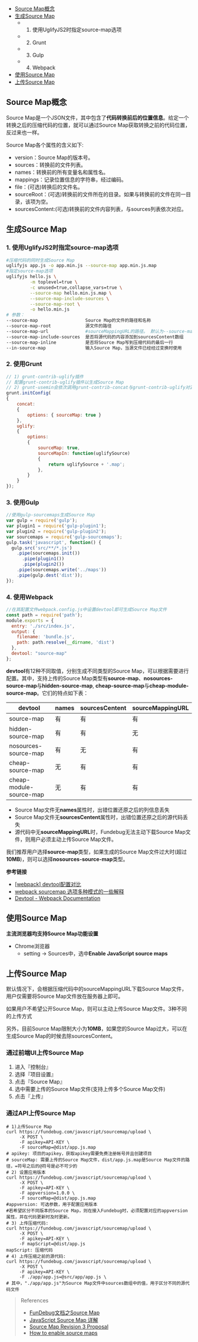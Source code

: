 - [Source Map概念](#Source-Map概念)
- [生成Source Map](#生成Source-Map)
  - 1. 使用UglifyJS2时指定source-map选项
  - 2. Grunt
  - 3. Gulp
  - 4. Webpack
- [使用Source Map](#使用Source-Map)
- [上传Source Map](#上传Source-Map)

## Source Map概念

Source Map是一个JSON文件，其中包含了**代码转换前后的位置信息**。给定一个转换之后的压缩代码的位置，就可以通过Source Map获取转换之前的代码位置，反过来也一样。

Source Map各个属性的含义如下:

- version：Source Map的版本号。
- sources：转换前的文件列表。
- names：转换前的所有变量名和属性名。
- mappings：记录位置信息的字符串，经过编码。
- file：(可选)转换后的文件名。
- sourceRoot：(可选)转换前的文件所在的目录。如果与转换前的文件在同一目录，该项为空。
- sourcesContent:(可选)转换前的文件内容列表，与sources列表依次对应。

## 生成Source Map

### 1. 使用UglifyJS2时指定source-map选项

```bash
#压缩代码的同时生成Source Map
uglifyjs app.js -o app.min.js --source-map app.min.js.map
#指定source-map选项
uglifyjs hello.js \
         -m toplevel=true \
         -c unused=true,collapse_vars=true \
         --source-map hello.min.js.map \
         --source-map-include-sources \
         --source-map-root \
         -o hello.min.js
# 参数： 
--source-map                  Source Map的文件的路径和名称
--source-map-root             源文件的路径
--source-map-url              #sourceMappingURL的路径。 默认为--source-map指定的值。
--source-map-include-sources  是否将源代码的内容添加到sourcesContent数组
--source-map-inline           是否将Source Map写到压缩代码的最后一行
--in-source-map               输入Source Map，当源文件已经经过变换时使用
```

###  2. 使用Grunt

```javascript
// 1) grunt-contrib-uglify插件
// 配置grunt-contrib-uglify插件以生成Source Map
// 2) grunt-usemin会依次调用grunt-contrib-concat与grunt-contrib-uglify对源码进行打包和压缩
grunt.initConfig(
{
    concat:
    {
        options: { sourceMap: true }
    },
    uglify:
    {
        options:
        {
            sourceMap: true,
            sourceMapIn: function(uglifySource)
            {
                return uglifySource + '.map';
            },
        }
    }
});
```

### 3. 使用Gulp

```javascript
//使用gulp-sourcemaps生成Source Map
var gulp = require('gulp');
var plugin1 = require('gulp-plugin1');
var plugin2 = require('gulp-plugin2');
var sourcemaps = require('gulp-sourcemaps');
gulp.task('javascript', function() {
  gulp.src('src/**/*.js')
    .pipe(sourcemaps.init())
      .pipe(plugin1())
      .pipe(plugin2())
    .pipe(sourcemaps.write('../maps'))
    .pipe(gulp.dest('dist'));
});
```

### 4. 使用Webpack

```javascript
//在其配置文件webpack.config.js中设置devtool即可生成Source Map文件
const path = require('path');
module.exports = {
  entry: './src/index.js',
  output: {
    filename: 'bundle.js',
    path: path.resolve(__dirname, 'dist')
  },
  devtool: "source-map"
};
```

**devtool**有12种不同取值，分别生成不同类型的Source Map，可以根据需要进行配置。其中，支持上传的Source Map类型有**source-map**、**nosources-source-map**与**hidden-source-map**, **cheap-source-map**与**cheap-module-source-map**。它们的特点如下表：

| devtool                 | names | sourcesCentent | sourceMappingURL |
| ----------------------- | ----- | -------------- | ---------------- |
| source-map              | 有    | 有             | 有               |
| hidden-source-map       | 有    | 有             | 无               |
| nosources-source-map    | 有    | 无             | 有               |
| cheap-source-map        | 无    | 有             | 有               |
| cheap-module-source-map | 无    | 有             | 有               |

- Source Map文件无**names**属性时，出错位置还原之后的列信息丢失
- Source Map文件无**sourcesCentent**属性时，出错位置还原之后的源代码丢失
- 源代码中无**sourceMappingURL**时，Fundebug无法主动下载Source Map文件，则用户必须主动上传Source Map文件。

我们推荐用户选择**source-map**类型，如果生成的Source Map文件过大时(超过**10MB**)，则可以选择**nosources-source-map**类型。

**参考链接**

- [[webpack\] devtool配置对比](http://www.cnblogs.com/hhhyaaon/p/5657469.html)
- [webpack sourcemap 选项多种模式的一些解释](https://segmentfault.com/a/1190000004280859)
- [Devtool - Webpack Documentation](https://webpack.js.org/configuration/devtool/)

## 使用Source Map

**主流浏览器均支持Source Map功能设置**

- Chrome浏览器
  - setting -> Sources中，选中**Enable JavaScript source maps**

## 上传Source Map

默认情况下，会根据压缩代码中的sourceMappingURL下载Source Map文件，用户仅需要将Source Map文件放在服务器上即可。

如果用户不希望公开Source Map，则可以主动上传Source Map文件。3种不同的上传方式

另外，目前Source Map限制大小为**10MB**，如果您的Source Map过大，可以在生成Source Map的时候去除sourcesContent。

### 通过前端UI上传Source Map

1. 进入『控制台』
2. 选择『项目设置』
3. 点击『Source Map』
4. 选中需要上传的Source Map文件(支持上传多个Source Map文件)
5. 点击『上传』

### 通过API上传Source Map

```shell
# 1)上传Source Map
curl https://fundebug.com/javascript/sourcemap/upload \
     -X POST \
     -F apikey=API-KEY \
     -F sourceMap=@dist/app.js.map
# apikey: 项目的apikey，获取apikey需要免费注册帐号并且创建项目
# sourceMap: 需要上传的Source Map文件，dist/app.js.map是Source Map文件的路径，=符号之后的@符号是必不可少的
# 2) 设置应用版本
curl https://fundebug.com/javascript/sourcemap/upload \
     -X POST \
     -F apikey=API-KEY \
     -F appversion=1.0.0 \
     -F sourceMap=@dist/app.js.map
#appversion: 可选参数，用于配置应用版本
#若希望区分不同版本的Source Map，则在接入Fundebug时，必须配置对应的appversion属性，并在代码更新时及时更新。
# 3) 上传压缩代码:
curl https://fundebug.com/javascript/sourcemap/upload \
     -X POST \
     -F apikey=API-KEY \
     -F mapScript=@dist/app.js
mapScript: 压缩代码
# 4) 上传压缩之前的源代码:
curl https://fundebug.com/javascript/sourcemap/upload \
     -X POST \
     -F apikey=API-KEY \
     -F ./app/app.js=@src/app/app.js \
# 其中，"./app/app.js"为Source Map文件中sources数组中的值，用于区分不同的源代码文件
```

> References
>
> - [FunDebug文档之Source Map](https://docs.fundebug.com/notifier/javascript/sourcemap/)
> - [JavaScript Source Map 详解](https://link.zhihu.com/?target=http%3A//www.ruanyifeng.com/blog/2013/01/javascript_source_map.html)
> - [Source Map Revision 3 Proposal](https://link.zhihu.com/?target=https%3A//docs.google.com/document/d/1U1RGAehQwRypUTovF1KRlpiOFze0b-_2gc6fAH0KY0k/edit)
> - [How to enable source maps](https://link.zhihu.com/?target=https%3A//gist.github.com/jakebellacera/336c4982194bcb02ef8a)

